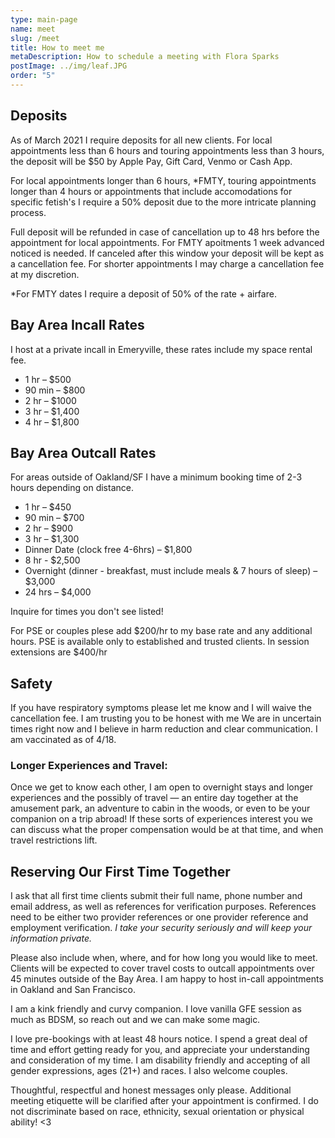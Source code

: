 ```yaml
---
type: main-page
name: meet
slug: /meet
title: How to meet me
metaDescription: How to schedule a meeting with Flora Sparks
postImage: ../img/leaf.JPG
order: "5"
---
```

## Deposits

As of March 2021 I require deposits for all new clients. For local appointments less than 6 hours and touring appointments less than 3 hours, the deposit will be $50 by Apple Pay, Gift Card, Venmo or Cash App. 

For local appointments longer than 6 hours, *FMTY, touring appointments longer than 4 hours or appointments that include accomodations for specific fetish's I require a 50% deposit due to the more intricate planning process.

Full deposit will be refunded in case of cancellation up to 48 hrs before the appointment for local appointments. For FMTY apoitments 1 week advanced noticed is needed. If canceled after this window your deposit will be kept as a cancellation fee. For shorter appointments I may charge a cancellation fee at my discretion.

\*For FMTY dates I require a deposit of 50% of the rate + airfare.

## Bay Area Incall Rates

I host at a private incall in Emeryville, these rates include my space rental fee.

* 1 hr – $500
* 90 min – $800
* 2 hr – $1000
* 3 hr – $1,400
* 4 hr  – $1,800

## Bay Area Outcall Rates

For areas outside of Oakland/SF I have a minimum booking time of 2-3 hours depending on distance.

* 1 hr – $450
* 90 min – $700
* 2 hr – $900
* 3 hr – $1,300
* Dinner Date (clock free 4-6hrs) – $1,800
* 8 hr - $2,500
* Overnight (dinner - breakfast, must include meals & 7 hours of sleep) – $3,000
* 24 hrs  – $4,000

Inquire for times you don't see listed!

For PSE or couples plese add $200/hr to my base rate and any additional hours. PSE is available only to established and trusted clients. In session extensions are $400/hr 

## Safety

If you have respiratory symptoms please let me know and I will waive the cancellation fee. I am trusting you to be honest with me We are in uncertain times right now and I believe in harm reduction and clear communication. I am vaccinated as of 4/18.

### Longer Experiences and Travel:

Once we get to know each other, I am open to overnight stays and longer experiences and the possibly of travel — an entire day together at the amusement park, an adventure to cabin in the woods, or even to be your companion on a trip abroad! If these sorts of experiences interest you we can discuss what the proper compensation would be at that time, and when travel restrictions lift.

## Reserving Our First Time Together

I ask that all first time clients submit their full name, phone number and email address, as well as references for verification purposes. References need to be either two provider references or one provider reference and employment verification. *I take your security seriously and will keep your information private.*

Please also include when, where, and for how long you would like to meet. Clients will be expected to cover travel costs to outcall appointments over 45 minutes outside of the Bay Area. I am happy to host in-call appointments in Oakland and San Francisco.

I am a kink friendly and curvy companion. I love vanilla GFE session as much as BDSM, so reach out and we can make some magic.

I love pre-bookings with at least 48 hours notice. I spend a great deal of time and effort getting ready for you, and appreciate your understanding and consideration of my time. I am disability friendly and accepting of all gender expressions, ages (21+) and races. I also welcome couples.

Thoughtful, respectful and honest messages only please. Additional meeting etiquette will be clarified after your appointment is confirmed. I do not discriminate based on race, ethnicity, sexual orientation or physical ability! <3